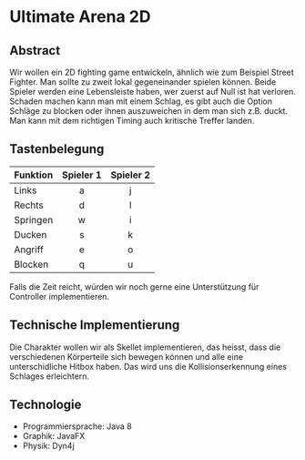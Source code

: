 # Ultimate Arena 2D

## Abstract

Wir wollen ein 2D fighting game entwickeln, ähnlich wie zum Beispiel Street Fighter. Man sollte zu zweit lokal gegeneinander spielen können. Beide Spieler werden eine Lebensleiste haben, wer zuerst auf Null ist hat verloren. Schaden machen kann man mit einem Schlag, es gibt auch die Option Schläge zu blocken oder ihnen auszuweichen in dem man sich z.B. duckt. Man kann mit dem richtigen Timing auch kritische Treffer landen. 

## Tastenbelegung
| Funktion | Spieler 1 | Spieler 2 |
| ---------|:---------:| :--------:|
| Links    | a         | j         |
| Rechts   | d         | l         |
| Springen | w         | i         |
| Ducken   | s         | k         |
| Angriff  | e         | o         |
| Blocken  | q         | u         |

Falls die Zeit reicht, würden wir noch gerne eine Unterstützung für Controller implementieren.

## Technische Implementierung

Die Charakter wollen wir als Skellet implementieren, das heisst, dass die verschiedenen Körperteile sich bewegen können und alle eine unterschidliche Hitbox haben. Das wird uns die Kollisionserkennung eines Schlages erleichtern.

## Technologie

* Programmiersprache: Java 8 
* Graphik: JavaFX
* Physik: Dyn4j
